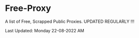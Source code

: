 # Free-Proxy

A list of Free, Scrapped Public Proxies. UPDATED REGULARLY !!!

Last Updated: Monday 22-08-2022 AM
